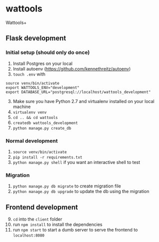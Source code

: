 # wattools
Wattools+

## Flask development

### Initial setup (should only do once)
1. Install Postgres on your local
2. Install autoenv (https://github.com/kennethreitz/autoenv)
2. `touch .env` with
```
source venv/bin/activate
export WATTOOLS_ENV="development"
export DATABASE_URL="postgresql://localhost/wattools_development"
```

3. Make sure you have Python 2.7 and virtualenv installed on your local machine
4. `virtualenv venv`
5. `cd .. && cd wattools`
5. `createdb wattools_development`
6. `python manage.py create_db`

### Normal development

1. `source venv/bin/activate`
2. `pip install -r requirements.txt`
3. `python manage.py shell` if you want an interactive shell to test

### Migration
1. `python manage.py db migrate` to create migration file
2. `python manage.py db upgrade` to update the db using the migration

## Frontend development
9. `cd` into the `client` folder
1. run `npm install` to install the dependencies
2. run `npm start` to start a dumb server to serve the frontend to `localhost:8080`


